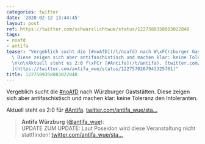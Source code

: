 ```yaml
---
categories: twitter
date: '2020-02-12 13:44:45'
layout: post
ref: https://twitter.com/schwarzlichtwue/status/1227589358083022848
tags:
- noafd
- antifa
teaser: "Vergeblich sucht die [#noAfD](/t/noafd) nach W\xFCrzburger Gastst\xE4tten.\
  \ Diese zeigen sich aber antifaschistisch und machen klar: keine Toleranz den Intoleranten.\n\
  \n\n\nAktuell steht es 2:0 f\xFCr [#Antifa](/t/antifa). [twitter.com/antifa_wue/sta\u2026\
  ](https://twitter.com/antifa_wue/status/1227570267943325701)"
title: 1227589358083022848
---
```

Vergeblich sucht die [#noAfD](/t/noafd) nach Würzburger Gaststätten. Diese zeigen sich aber antifaschistisch und machen klar: keine Toleranz den Intoleranten.



Aktuell steht es 2:0 für [#Antifa](/t/antifa). [twitter.com/antifa_wue/sta…](https://twitter.com/antifa_wue/status/1227570267943325701)
> <b>Antifa Würzburg</b> ([@antifa_wue](https://twitter.com/antifa_wue)):  
>UPDATE ZUM UPDATE: Laut Poseidon wird diese Veranstaltung nicht stattfinden! [twitter.com/antifa_wue/sta…](https://twitter.com/antifa_wue/status/1227564824160358403)  

